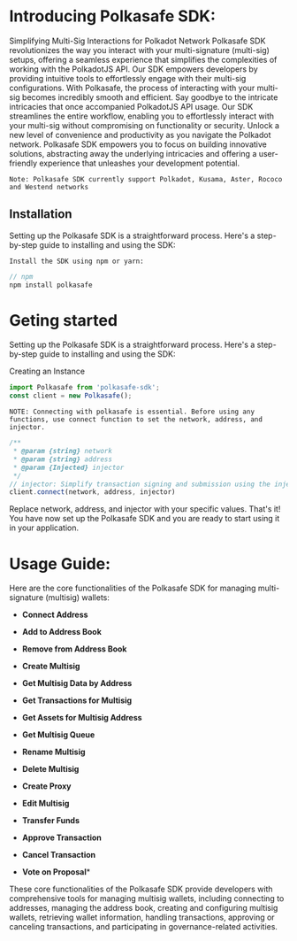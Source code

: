 # Introducing Polkasafe SDK:

Simplifying Multi-Sig Interactions for Polkadot Network
Polkasafe SDK revolutionizes the way you interact with your multi-signature (multi-sig) setups, offering a seamless experience that simplifies the complexities of working with the PolkadotJS API. Our SDK empowers developers by providing intuitive tools to effortlessly engage with their multi-sig configurations.
With Polkasafe, the process of interacting with your multi-sig becomes incredibly smooth and efficient. Say goodbye to the intricate intricacies that once accompanied PolkadotJS API usage. Our SDK streamlines the entire workflow, enabling you to effortlessly interact with your multi-sig without compromising on functionality or security.
Unlock a new level of convenience and productivity as you navigate the Polkadot network. Polkasafe SDK empowers you to focus on building innovative solutions, abstracting away the underlying intricacies and offering a user-friendly experience that unleashes your development potential.

`Note: Polkasafe SDK currently support Polkadot, Kusama, Aster, Rococo and Westend networks`

## Installation

Setting up the Polkasafe SDK is a straightforward process. Here's a step-by-step guide to installing and using the SDK:


`Install the SDK using npm or yarn:`

```javascript
// npm
npm install polkasafe
```

# Geting started

Setting up the Polkasafe SDK is a straightforward process.
Here's a step-by-step guide to installing and using the SDK:

Creating an Instance
```javascript
import Polkasafe from 'polkasafe-sdk';
const client = new Polkasafe();
```
`NOTE: Connecting with polkasafe is essential. Before using any functions, use connect function to set the network, address, and injector.`

```javascript
/**
 * @param {string} network
 * @param {string} address
 * @param {Injected} injector
 */
// injector: Simplify transaction signing and submission using the injector parameter
client.connect(network, address, injector)
```

Replace network, address, and injector with your specific values. That's it! You have now set up the Polkasafe SDK and you are ready to start using it in your application.

# Usage Guide:
Here are the core functionalities of the Polkasafe SDK for managing multi-signature (multisig) wallets:

- **Connect Address**

- **Add to Address Book**

- **Remove from Address Book**

- **Create Multisig**

- **Get Multisig Data by Address**

- **Get Transactions for Multisig**

- **Get Assets for Multisig Address**

- **Get Multisig Queue**

- **Rename Multisig**

- **Delete Multisig**

- **Create Proxy**

- **Edit Multisig**

- **Transfer Funds**

- **Approve Transaction**

- **Cancel Transaction**

- **Vote on Proposal***


These core functionalities of the Polkasafe SDK provide developers with comprehensive tools for managing multisig wallets, including connecting to addresses, managing the address book, creating and configuring multisig wallets, retrieving wallet information, handling transactions, approving or canceling transactions, and participating in governance-related activities.
